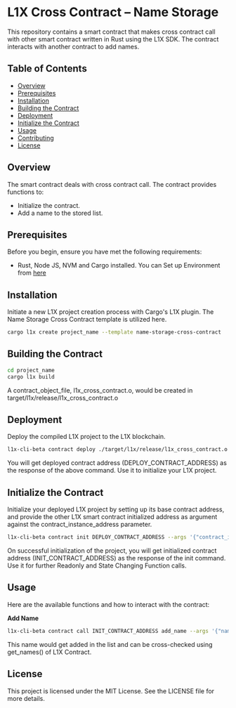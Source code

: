 # L1X Cross Contract – Name Storage

This repository contains a smart contract that makes cross contract call with other smart contract written in Rust using the L1X SDK. The contract interacts with another contract to add names.

## Table of Contents

- [Overview](#overview)
- [Prerequisites](#prerequisites)
- [Installation](#installation)
- [Building the Contract](#building-the-contract)
- [Deployment](#deployment)
- [Initialize the Contract](#initialize-the-contract)
- [Usage](#usage)
- [Contributing](#contributing)
- [License](#license)

## Overview

The smart contract deals with cross contract call. The contract provides functions to: 
- Initialize the contract. 
- Add a name to the stored list.

## Prerequisites

Before you begin, ensure you have met the following requirements:

- Rust, Node JS, NVM and Cargo installed. You can Set up Environment from [here](https://l1x-sdk.gitbook.io/l1x-developer-interface/v/interface-essentials/l1x-vm-sdk/l1x-native-sdk-for-l1x-vm/set-up-environment)

## Installation

Initiate a new L1X project creation process with Cargo's L1X plugin. The Name Storage Cross Contract template is utilized here.
```sh
cargo l1x create project_name --template name-storage-cross-contract
```

## Building the Contract
 ```sh
cd project_name
cargo l1x build
```
A contract_object_file, l1x_cross_contract.o, would be created in target/l1x/release/l1x_cross_contract.o

## Deployment

Deploy the compiled L1X project to the L1X blockchain.

```sh
l1x-cli-beta contract deploy ./target/l1x/release/l1x_cross_contract.o --endpoint https://v2-testnet-rpc.l1x.foundation
```
You will get deployed contract address (DEPLOY_CONTRACT_ADDRESS) as the response of the above command. Use it to initialize your L1X project.

## Initialize the Contract

Initialize your deployed L1X project by setting up its base contract address, and provide the other L1X smart contract initialized address as argument against the contract_instance_address parameter.

```sh
l1x-cli-beta contract init DEPLOY_CONTRACT_ADDRESS --args '{"contract_instance_address":" INIT_L1X_CONTRACT_ADDRESS "}' --endpoint https://v2-testnet-rpc.l1x.foundation --fee_limit 100000
```

On successful initialization of the project, you will get initialized contract address (INIT_CONTRACT_ADDRESS) as the response of the init command. Use it for further Readonly and State Changing Function calls.

## Usage

Here are the available functions and how to interact with the contract:

**Add Name**
```sh
l1x-cli-beta contract call INIT_CONTRACT_ADDRESS add_name --args '{"name":"XTalk"}' --endpoint https://v2-testnet-rpc.l1x.foundation --fee_limit 100000
```
This name would get added in the list and can be cross-checked using get_names() of L1X Contract.

## License
This project is licensed under the MIT License. See the LICENSE file for more details.

